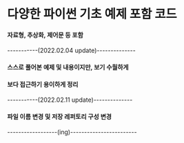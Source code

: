 # 다양한 파이썬 기초 예제 포함 코드

#### 자료형, 추상화, 제어문 등 포함

-----------(2022.02.04 update)--------------

#### 스스로 풀어본 예제 및 내용이지만, 보기 수월하게 
#### 보다 접근하기 용이하게 정리

-----------(2022.02.11 update)--------------

#### 파일 이름 변경 및 저장 레퍼토리 구성 변경

------------------(ing)------------------------
